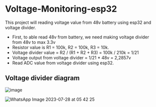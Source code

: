 # Voltage-Monitoring-esp32

This project will reading voltage value from 48v battery using esp32 and voltage divider.

- First, to able read 48v from battery, we need making voltage divider from 48v to max 3.3v
- Resistor value is R1 = 100k, R2 = 100k, R3 = 10k.
- Voltage divider value = R2 / (R1 + R2 + R3) = 100k / 210k = 1/21
- Voltage output from voltage divider = 1/21 * 48v = 2,2857v
- Read ADC value from voltage divider using esp32.

## Voltage divider diagram
![image](https://github.com/bimarenth/Voltage-Monitoring-esp32/assets/94059195/0383d301-6fa8-4b11-b851-ff2b050c84b6)

![WhatsApp Image 2023-07-28 at 05 42 25](https://github.com/bimarenth/Voltage-Monitoring-esp32/assets/94059195/16ebc4d5-f7f5-4e28-9a98-cc59b9ae20ca)
